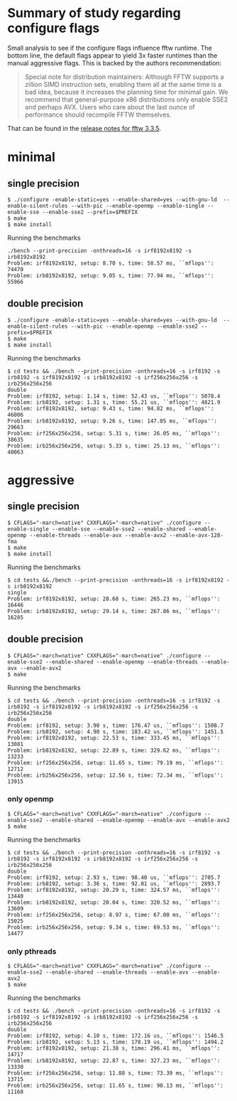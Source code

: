 # Summary of study regarding configure flags

Small analysis to see if the configure flags influence fftw runtime. The bottom line, the default flags appear to yield 3x faster runtimes than the manual aggressive flags. This is backed by the authors recommendation:

> Special note for distribution maintainers: Although FFTW supports a zillion SIMD instruction sets, enabling them all at the same time is a bad idea, because it increases the planning time for minimal gain. We recommend that general-purpose x86 distributions only enable SSE2 and perhaps AVX. Users who care about the last ounce of performance should recompile FFTW themselves.

That can be found in the [release notes for fftw 3.3.5](http://www.fftw.org/release-notes.html).

# minimal 

## single precision

```
$ ./configure -enable-static=yes --enable-shared=yes --with-gnu-ld  --enable-silent-rules --with-pic --enable-openmp --enable-single --enable-sse --enable-sse2 --prefix=$PREFIX
$ make
$ make install
```

Running the benchmarks

```
./bench --print-precision -onthreads=16 -s irf8192x8192 -s irb8192x8192
Problem: irf8192x8192, setup: 8.70 s, time: 58.57 ms, ``mflops'': 74470
Problem: irb8192x8192, setup: 9.05 s, time: 77.94 ms, ``mflops'': 55966
```

## double precision

```
$ ./configure -enable-static=yes --enable-shared=yes --with-gnu-ld  --enable-silent-rules --with-pic --enable-openmp --enable-sse2 --prefix=$PREFIX
$ make
$ make install
```

Running the benchmarks

```
$ cd tests && ./bench --print-precision -onthreads=16 -s irf8192 -s irb8192 -s irf8192x8192 -s irb8192x8192 -s irf256x256x256 -s irb256x256x256
double
Problem: irf8192, setup: 1.14 s, time: 52.43 us, ``mflops'': 5078.4
Problem: irb8192, setup: 1.31 s, time: 55.21 us, ``mflops'': 4821.9
Problem: irf8192x8192, setup: 9.43 s, time: 94.82 ms, ``mflops'': 46006
Problem: irb8192x8192, setup: 9.26 s, time: 147.05 ms, ``mflops'': 29663
Problem: irf256x256x256, setup: 5.31 s, time: 26.05 ms, ``mflops'': 38635
Problem: irb256x256x256, setup: 5.33 s, time: 25.13 ms, ``mflops'': 40063
```

# aggressive 

## single precision

```
$ CFLAGS="-march=native" CXXFLAGS="-march=native" ./configure --enable-single --enable-sse --enable-sse2 --enable-shared --enable-openmp --enable-threads --enable-avx --enable-avx2 --enable-avx-128-fma 
$ make
$ make install
```

Running the benchmarks

```
$ cd tests &&./bench --print-precision -onthreads=16 -s irf8192x8192 -s irb8192x8192
single
Problem: irf8192x8192, setup: 28.68 s, time: 265.23 ms, ``mflops'': 16446
Problem: irb8192x8192, setup: 29.14 s, time: 267.86 ms, ``mflops'': 16285
```

## double precision


```
$ CFLAGS="-march=native" CXXFLAGS="-march=native" ./configure --enable-sse2 --enable-shared --enable-openmp --enable-threads --enable-avx --enable-avx2 
$ make
```

Running the benchmarks

```
$ cd tests && ./bench --print-precision -onthreads=16 -s irf8192 -s irb8192 -s irf8192x8192 -s irb8192x8192 -s irf256x256x256 -s irb256x256x256
double
Problem: irf8192, setup: 3.90 s, time: 176.47 us, ``mflops'': 1508.7
Problem: irb8192, setup: 4.90 s, time: 183.42 us, ``mflops'': 1451.5
Problem: irf8192x8192, setup: 22.53 s, time: 333.45 ms, ``mflops'': 13081
Problem: irb8192x8192, setup: 22.89 s, time: 329.62 ms, ``mflops'': 13233
Problem: irf256x256x256, setup: 11.65 s, time: 79.19 ms, ``mflops'': 12712
Problem: irb256x256x256, setup: 12.56 s, time: 72.34 ms, ``mflops'': 13915
```

### only openmp

```
$ CFLAGS="-march=native" CXXFLAGS="-march=native" ./configure --enable-sse2 --enable-shared --enable-openmp --enable-avx --enable-avx2 
$ make
```

Running the benchmarks

```
$ cd tests && ./bench --print-precision -onthreads=16 -s irf8192 -s irb8192 -s irf8192x8192 -s irb8192x8192 -s irf256x256x256 -s irb256x256x256
double
Problem: irf8192, setup: 2.93 s, time: 98.40 us, ``mflops'': 2705.7
Problem: irb8192, setup: 3.36 s, time: 92.01 us, ``mflops'': 2893.7
Problem: irf8192x8192, setup: 20.29 s, time: 324.57 ms, ``mflops'': 13440
Problem: irb8192x8192, setup: 20.04 s, time: 320.52 ms, ``mflops'': 13609
Problem: irf256x256x256, setup: 8.97 s, time: 67.00 ms, ``mflops'': 15025
Problem: irb256x256x256, setup: 9.34 s, time: 69.53 ms, ``mflops'': 14477
```

### only pthreads

```
$ CFLAGS="-march=native" CXXFLAGS="-march=native" ./configure --enable-sse2 --enable-shared --enable-threads --enable-avx --enable-avx2 
$ make
```

Running the benchmarks

```
$ cd tests && ./bench --print-precision -onthreads=16 -s irf8192 -s irb8192 -s irf8192x8192 -s irb8192x8192 -s irf256x256x256 -s irb256x256x256
double
Problem: irf8192, setup: 4.10 s, time: 172.16 us, ``mflops'': 1546.5
Problem: irb8192, setup: 5.13 s, time: 178.19 us, ``mflops'': 1494.2
Problem: irf8192x8192, setup: 21.38 s, time: 296.41 ms, ``mflops'': 14717
Problem: irb8192x8192, setup: 22.87 s, time: 327.23 ms, ``mflops'': 13330
Problem: irf256x256x256, setup: 11.88 s, time: 73.39 ms, ``mflops'': 13715
Problem: irb256x256x256, setup: 11.65 s, time: 90.13 ms, ``mflops'': 11168
```
